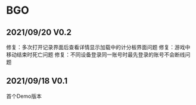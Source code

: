 # BGO
## 2021/09/20 V0.2
修复：多次打开记录界面后查看详情显示加载中的计分板界面问题
修复：游戏中移动结束时死亡问题
修复：不同设备登录同一账号时最先登录的账号不会断线问题


## 2021/09/18 V0.1
首个Demo版本